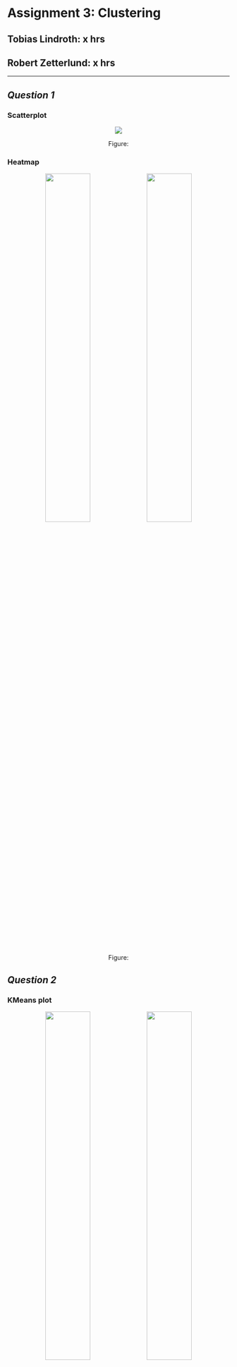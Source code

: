 # Assignment 3: Clustering

## Tobias Lindroth: x hrs

## Robert Zetterlund: x hrs

---

## _Question 1_

<!-- 1. Show the distribution of phi and psi combinations using:
a. A scatter plot

b. A heat map
-->

### Scatterplot
<p align="center">
    <img src="fig/scatterplot.png">
    <p align="center">Figure: <p>
<p>

### Heatmap

<p align="center">
    <img src="fig/heatmap.png" width=45%>
    <img src="fig/heatmap_cool.png" width=45%>
    <p align="center">Figure: <p>

<p>

## _Question 2_
<!-- 
Use the K-means clustering method to cluster the phi and psi angle combinations in the data file.
a. Experiment with different values of K. Suggest an appropriate value of K for this task and motivate this choice.
-->

### KMeans plot
<p align="center">
    <img src="fig/kmeans-3.png" width=45%>
    <img src="fig/kmeans-4.png" width=45%>   
    <p align="center">Figure: <p>
<p>

### Elbow curve
<p align="center">
    <img src="fig/elbow_curve.png">
    <p align="center">Figure: <p>
<p>


### Validation
<!-- b. Validate the clusters that are found with the chosen value of K. -->

Here we remove 25% of the points and examine if the labeling remains similar.
<p align="center" >
    <img src="fig/kmeans-3-removal.png">
    <p align="center">Figure: <p>

<p>


### Do the clusters found seem reasonable?
<!--
c. Do the clusters found in part (a) seem reasonable?
-->
well maybe,



### Can you change the data to get better results?
<!--d. Can you change the data to get better results (or the same results in a simpler
way)? (Hint: since both phi and psi are periodic attributes, you can think of shifting/translating them by some value and then use the modulo operation.)
-->

Yea!

```python
# shift phi by 180, new range is 0>->360
# shift psi by 70, new range is -110>->250
df[PHI] = df[PHI].apply(lambda phi: phi + 360 if phi < 0 else phi)
df[PSI] = df[PSI].apply(lambda psi: psi + 360 if psi < -100 else psi)
```

<p align="center">
    <img src="fig/kmeans-3-shift.png">
    <p align="center">Figure: <p>
<p>


Comparing elbow-curves and also this other thingy (see 2x2) table, we see that we can improve the performance of kmeans by shifting!! 

## _Question 3_




## a - Motivate

### i - the choice of the minimum number of samples in the neighbourhood for a point to be considered as a core point



### ii - the choice of the maximum distance between two samples belonging to the same neighbourhood (“eps” or “epsilon”).




## b  

### scatterplot dbscan

<p align="center">
    <img src="fig/dbscan-19-42.png"> 
    <p align="center">DBSCAN 19 42<p>
<p>

### barplot

<p align="center">
    <img src="fig/barplot.png"> 
    <p align="center">Barplot<p>
<p>

## c - Compare DBSCAN and K-means

## d - Robust to small changes?



<!--
3. Use the DBSCAN method to cluster the phi and psi angle combinations in the data
file.
a. Motivate:
i. the choice of the minimum number of samples in the neighbourhood for a point to be considered as a core point, and
ii. the choice of the maximum distance between two samples belonging to the same neighbourhood (“eps” or “epsilon”).
b. Highlight the clusters found using DBSCAN and any outliers in a scatter plot. How many outliers are found? Plot a bar chart to show which amino acid residue types are most frequently outliers.
c. Compare the clusters found by DBSCAN with those found using K-means.
d. Discuss whether the clusters found using DBSCAN are robust to small changes
in the minimum number of samples in the neighbourhood for a point to be considered as a core point, and/or the choice of the maximum distance between two samples belonging to the same neighbourhood (“eps” or “epsilon”).
-->

## _Question 4_

<!--
4. The data file can be stratified by amino acid residue type. Investigate how the clusters found for amino acid residues of type PRO differ from the general clusters. Similarly, investigate how the clusters found for amino acid residues of type GLY differ from the general clusters. Remember that parameters might have to be adjusted from those used in previous questions.
-->
